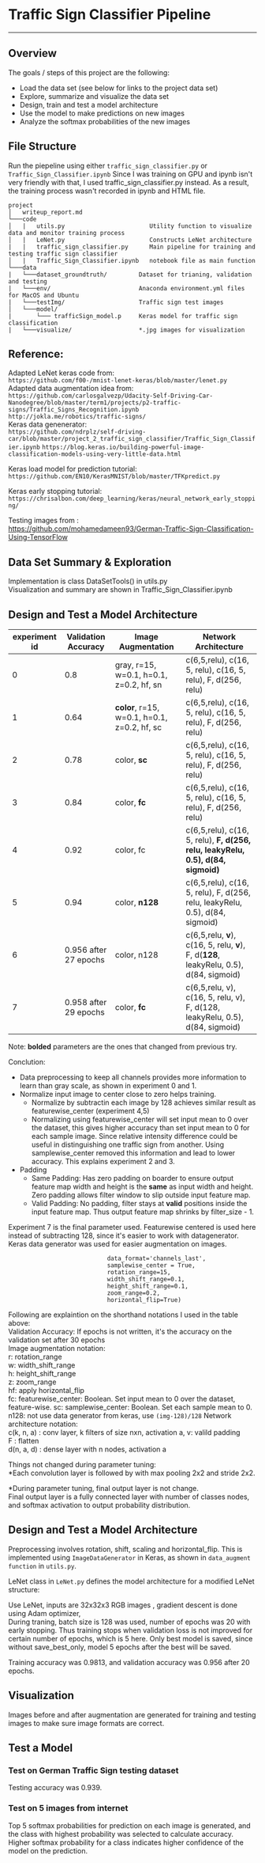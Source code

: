 # Traffic Sign Classifier Pipeline
-----
## Overview
The goals / steps of this project are the following:
* Load the data set (see below for links to the project data set)
* Explore, summarize and visualize the data set
* Design, train and test a model architecture
* Use the model to make predictions on new images
* Analyze the softmax probabilities of the new images

## File Structure
Run the piepeline using either `traffic_sign_classifier.py` or `Traffic_Sign_Classifier.ipynb`
Since I was training on GPU and ipynb isn't very friendly with that, I used traffic_sign_classifier.py 
instead. As a result, the training process wasn't recorded in ipynb and HTML file. 

```
project
│   writeup_report.md
└───code
│   |   utils.py                        Utility function to visualize data and monitor training process 
│   |   LeNet.py                        Constructs LeNet architecture 
|   |   traffic_sign_classifier.py      Main pipeline for training and testing traffic sign classifier 
│   |   Traffic_Sign_Classifier.ipynb   notebook file as main function 
└───data 
|   └───dataset_groundtruth/         Dataset for trianing, validation and testing    
|   └───env/                         Anaconda environment.yml files for MacOS and Ubuntu 
|   └───testImg/                     Traffic sign test images
│   └───model/                       
|       └─── trafficSign_model.p     Keras model for traffic sign classification 
|   └───visualize/                   *.jpg images for visualization
```

## Reference:
Adapted LeNet keras code from: </br>
`https://github.com/f00-/mnist-lenet-keras/blob/master/lenet.py`</br>
Adapted data augmentation idea from: </br>
`https://github.com/carlosgalvezp/Udacity-Self-Driving-Car-Nanodegree/blob/master/term1/projects/p2-traffic-signs/Traffic_Signs_Recognition.ipynb`
`http://jokla.me/robotics/traffic-signs/`</br>
Keras data genenerator: </br>
`https://github.com/ndrplz/self-driving-car/blob/master/project_2_traffic_sign_classifier/Traffic_Sign_Classifier.ipynb`
`https://blog.keras.io/building-powerful-image-classification-models-using-very-little-data.html`

Keras load model for prediction tutorial: </br>
`https://github.com/EN10/KerasMNIST/blob/master/TFKpredict.py`</br>

Keras early stopping tutorial:</br>
`https://chrisalbon.com/deep_learning/keras/neural_network_early_stopping/`</br>

Testing images from :</br>
https://github.com/mohamedameen93/German-Traffic-Sign-Classification-Using-TensorFlow
## Data Set Summary & Exploration
Implementation is class DataSetTools() in utils.py</br>
Visualization and summary are shown in Traffic_Sign_Classifier.ipynb </br>

## Design and Test a Model Architecture
|experiment id|Validation Accuracy	| Image Augmentation	|  Network Architecture  |
|----|-------|-------------------------------------|------------------------------|
|0 | 0.8	| gray, r=15, w=0.1, h=0.1, z=0.2, hf, sn|c(6,5,relu), c(16, 5, relu), c(16, 5, relu), F, d(256, relu)|
|1  |0.64 	| **color**, r=15, w=0.1, h=0.1, z=0.2, hf, sc|c(6,5,relu), c(16, 5, relu), c(16, 5, relu), F, d(256, relu)|
|2 |0.78	| color, **sc** |c(6,5,relu), c(16, 5, relu), c(16, 5, relu), F, d(256, relu) |
|3 |0.84	| color, **fc** |c(6,5,relu), c(16, 5, relu), c(16, 5, relu), F, d(256, relu) |
|4 | 0.92	| color, fc |c(6,5,relu), c(16, 5, relu), **F, d(256, relu, leakyRelu, 0.5),  d(84, sigmoid)** |
|5 |0.94   | color, **n128** | c(6,5,relu), c(16, 5, relu), F, d(256, relu, leakyRelu, 0.5),  d(84, sigmoid) |
|6 |0.956  after 27 epochs | color, n128| c(6,5,relu, **v**), c(16, 5, relu, **v**), F, d(**128**, leakyRelu, 0.5),  d(84, sigmoid) |
|7 |0.958  after 29 epochs | color, **fc**| c(6,5,relu, v), c(16, 5, relu, v), F, d(128, leakyRelu, 0.5),  d(84, sigmoid) |
Note: **bolded** parameters are the ones that changed from previous try.</br>


Conclution: </br>
* Data preprocessing to keep all channels provides more information to learn than gray scale, as shown in experiment 0 and 1. </br>
* Normalize input image to center close to zero helps training.</br>
    * Normalize by subtractin each image by 128 achieves similar result as featurewise_center (experiment 4,5) </br>
    * Normalizing using featurewise_center will set input mean to 0 over the dataset, this gives higher accuracy
        than set input mean to 0 for each sample image. Since relative intensity difference could be useful in 
        distinguishing one traffic sign from another. Using samplewise_center removed this information and lead
        to lower accuracy. This explains experiment 2 and 3. 
* Padding </br>
    * Same Padding: Has zero padding on boarder to ensure output feature map width and height is the **same** as input width and height. 
        Zero padding allows filter window to slip outside input feature map. 
    * Valid Padding: No padding, filter stays at **valid** positions inside the input feature map. 
        Thus output feature map shrinks by filter_size - 1.

Experiment 7 is the final parameter used. Featurewise centered is used here instead of subtracting 128, since
 it's easier to work with datagenerator. </br>
Keras data generator was used for easier augmentation on images. </br>
```self.train_datagen =ImageDataGenerator(
                            data_format='channels_last',
                            samplewise_center = True,
                            rotation_range=15,
                            width_shift_range=0.1,
                            height_shift_range=0.1,
                            zoom_range=0.2,
                            horizontal_flip=True)
```
                           
Following are explaintion on the shorthand notations I used in the table above:</br>
Validation Accuracy: If epochs is not written, it's the accuracy on the validation set after 30 epochs </br>
Image augmentation notation:</br>
r: rotation_range </br>
w: width_shift_range </br>
h: height_shift_range </br>
z: zoom_range </br>
hf: apply horizontal_flip  </br>
fc: featurewise_center: Boolean. Set input mean to 0 over the dataset, feature-wise.
sc: samplewise_center: Boolean. Set each sample mean to 0. </br>
n128: not use data generator from keras, use `(img-128)/128`
Network architecture notation: </br>
c(k, n, a)  :    conv layer, k filters of size nxn, activation a, v: valild padding</br>
F                     :    flatten </br>
d(n, a, d)               :    dense layer with n nodes, activation a  </br>

Things not changed during parameter tuning: </br>
*Each convolution layer is followed by with max pooling 2x2 and stride 2x2.</br>

*During parameter tuning, final output layer is not change.</br>
Final output layer is a fully connected layer with number of classes nodes, 
and softmax activation to output probability distribution.

## Design and Test a Model Architecture
Preprocessing involves rotation, shift, scaling and horizontal_flip. 
This is implemented using `ImageDataGenerator` in Keras, as shown in `data_augment function` in `utils.py`.

LeNet class in `LeNet.py` defines the model architecture for a modified LeNet structure: <br/>

Use LeNet, inputs are 32x32x3 RGB images , gradient descent is done using Adam optimizer,
 <br/>
During traning, batch size is 128 was used, number of epochs was 20 with early stopping.
Thus training stops when validation loss is not improved for certain number of epochs, which is 5 here. 
Only best model is saved, since without save_best_only, model 5 epochs after the best will be saved. <br/>

Training accuracy was 0.9813, and validation accuracy was 0.956 after 20 epochs. <br/>
## Visualization
Images before and after augmentation are generated for training and testing
images to make sure image formats are correct. <br/>

## Test a Model 
### Test on German Traffic Sign testing dataset
Testing accuracy was 0.939. <br/>

### Test on 5 images from internet
Top 5 softmax probabilities for prediction on each image is generated, and the 
class with highest probability was selected to calculate accuracy. <br/>
Higher softmax probability for a class indicates higher confidence of the model on the prediction. 

